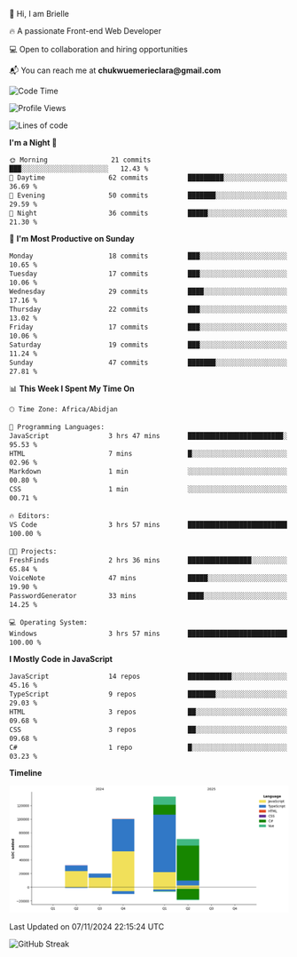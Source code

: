 <div align="left">
  <p>👋 Hi, I am Brielle</p>
  <p>🔥 A passionate Front-end Web Developer</p>
  <p>💻 Open to collaboration and hiring opportunities</p>
  <p>📬 You can reach me at <strong>chukwuemerieclara@gmail.com</strong></p>
</div>


 
 <!--START_SECTION:waka-->
![Code Time](http://img.shields.io/badge/Code%20Time-303%20hrs%2042%20mins-blue)

![Profile Views](http://img.shields.io/badge/Profile%20Views-246-blue)

![Lines of code](https://img.shields.io/badge/From%20Hello%20World%20I%27ve%20Written-113.6%20thousand%20lines%20of%20code-blue)

**I'm a Night 🦉** 

```text
🌞 Morning                21 commits          ███░░░░░░░░░░░░░░░░░░░░░░   12.43 % 
🌆 Daytime                62 commits          █████████░░░░░░░░░░░░░░░░   36.69 % 
🌃 Evening                50 commits          ███████░░░░░░░░░░░░░░░░░░   29.59 % 
🌙 Night                  36 commits          █████░░░░░░░░░░░░░░░░░░░░   21.30 % 
```
📅 **I'm Most Productive on Sunday** 

```text
Monday                   18 commits          ███░░░░░░░░░░░░░░░░░░░░░░   10.65 % 
Tuesday                  17 commits          ███░░░░░░░░░░░░░░░░░░░░░░   10.06 % 
Wednesday                29 commits          ████░░░░░░░░░░░░░░░░░░░░░   17.16 % 
Thursday                 22 commits          ███░░░░░░░░░░░░░░░░░░░░░░   13.02 % 
Friday                   17 commits          ███░░░░░░░░░░░░░░░░░░░░░░   10.06 % 
Saturday                 19 commits          ███░░░░░░░░░░░░░░░░░░░░░░   11.24 % 
Sunday                   47 commits          ███████░░░░░░░░░░░░░░░░░░   27.81 % 
```


📊 **This Week I Spent My Time On** 

```text
🕑︎ Time Zone: Africa/Abidjan

💬 Programming Languages: 
JavaScript               3 hrs 47 mins       ████████████████████████░   95.53 % 
HTML                     7 mins              █░░░░░░░░░░░░░░░░░░░░░░░░   02.96 % 
Markdown                 1 min               ░░░░░░░░░░░░░░░░░░░░░░░░░   00.80 % 
CSS                      1 min               ░░░░░░░░░░░░░░░░░░░░░░░░░   00.71 % 

🔥 Editors: 
VS Code                  3 hrs 57 mins       █████████████████████████   100.00 % 

🐱‍💻 Projects: 
FreshFinds               2 hrs 36 mins       ████████████████░░░░░░░░░   65.84 % 
VoiceNote                47 mins             █████░░░░░░░░░░░░░░░░░░░░   19.90 % 
PasswordGenerator        33 mins             ████░░░░░░░░░░░░░░░░░░░░░   14.25 % 

💻 Operating System: 
Windows                  3 hrs 57 mins       █████████████████████████   100.00 % 
```

**I Mostly Code in JavaScript** 

```text
JavaScript               14 repos            ███████████░░░░░░░░░░░░░░   45.16 % 
TypeScript               9 repos             ███████░░░░░░░░░░░░░░░░░░   29.03 % 
HTML                     3 repos             ██░░░░░░░░░░░░░░░░░░░░░░░   09.68 % 
CSS                      3 repos             ██░░░░░░░░░░░░░░░░░░░░░░░   09.68 % 
C#                       1 repo              █░░░░░░░░░░░░░░░░░░░░░░░░   03.23 % 
```



**Timeline**

![Lines of Code chart](https://raw.githubusercontent.com/Brielle28/Brielle28/main/assets/bar_graph.png)


 Last Updated on 07/11/2024 22:15:24 UTC
<!--END_SECTION:waka-->

![GitHub Streak](https://github-readme-streak-stats.herokuapp.com/?user=Brielle28)



